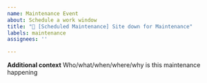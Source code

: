 ```yaml
---
name: Maintenance Event
about: Schedule a work window
title: "🚧 [Scheduled Maintenance] Site down for Maintenance"
labels: maintenance
assignees: ''

---
```


<!--
start: 2021-02-24T13:00:00+02:00
end: 2021-02-24T14:00:00+02:00
expectedDown: SYNOLOGY
-->

**Additional context**
Who/what/when/where/why is this maintenance happening
